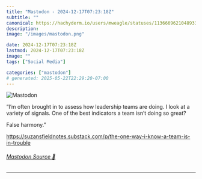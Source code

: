 ```yaml
---
title: "Mastodon - 2024-12-17T07:23:18Z"
subtitle: ""
canonical: https://hachyderm.io/users/mweagle/statuses/113666962104893349
description:
image: "/images/mastodon.png"

date: 2024-12-17T07:23:18Z
lastmod: 2024-12-17T07:23:18Z
image: ""
tags: ["Social Media"]

categories: ["mastodon"]
# generated: 2025-05-22T22:29:20-07:00
---
```

![Mastodon](/images/mastodon.png)

<p>“I’m often brought in to assess how leadership teams are doing. I look at a variety of signals. One of the best indicators a team isn’t doing so great?</p><p>False harmony.”</p><p><a href="https://suzansfieldnotes.substack.com/p/the-one-way-i-know-a-team-is-in-trouble" target="_blank" rel="nofollow noopener noreferrer" translate="no"><span class="invisible">https://</span><span class="ellipsis">suzansfieldnotes.substack.com/</span><span class="invisible">p/the-one-way-i-know-a-team-is-in-trouble</span></a></p>


###### [Mastodon Source 🐘](https://hachyderm.io/@mweagle/113666962104893349)

___

